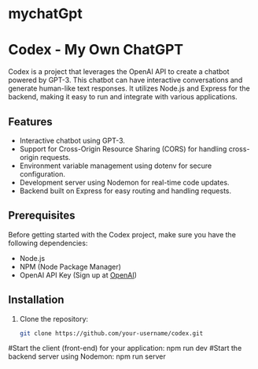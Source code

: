 # mychatGpt

# Codex - My Own ChatGPT

Codex is a project that leverages the OpenAI API to create a chatbot powered by GPT-3. This chatbot can have interactive conversations and generate human-like text responses. It utilizes Node.js and Express for the backend, making it easy to run and integrate with various applications.

## Features

- Interactive chatbot using GPT-3.
- Support for Cross-Origin Resource Sharing (CORS) for handling cross-origin requests.
- Environment variable management using dotenv for secure configuration.
- Development server using Nodemon for real-time code updates.
- Backend built on Express for easy routing and handling requests.

## Prerequisites

Before getting started with the Codex project, make sure you have the following dependencies:

- Node.js
- NPM (Node Package Manager)
- OpenAI API Key (Sign up at [OpenAI](https://beta.openai.com/))

## Installation

1. Clone the repository:

   ```bash
   git clone https://github.com/your-username/codex.git

#Start the client (front-end) for your application:
npm run dev
#Start the backend server using Nodemon:
npm run server
